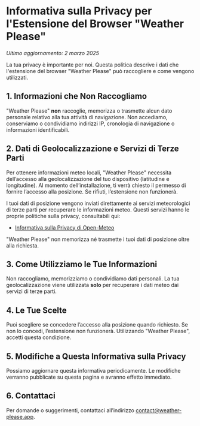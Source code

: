 # Informativa sulla Privacy per l'Estensione del Browser "Weather Please"

_Ultimo aggiornamento: 2 marzo 2025_

La tua privacy è importante per noi. Questa politica descrive i dati che
l'estensione del browser "Weather Please" può raccogliere e come vengono
utilizzati.

## 1. Informazioni che Non Raccogliamo

"Weather Please" **non** raccoglie, memorizza o trasmette alcun dato personale
relativo alla tua attività di navigazione. Non accediamo, conserviamo o
condividiamo indirizzi IP, cronologia di navigazione o informazioni
identificabili.

## 2. Dati di Geolocalizzazione e Servizi di Terze Parti

Per ottenere informazioni meteo locali, "Weather Please" necessita dell’accesso
alla geolocalizzazione del tuo dispositivo (latitudine e longitudine). Al
momento dell’installazione, ti verrà chiesto il permesso di fornire l’accesso
alla posizione. Se rifiuti, l’estensione non funzionerà.

I tuoi dati di posizione vengono inviati direttamente ai servizi meteorologici
di terze parti per recuperare le informazioni meteo. Questi servizi hanno le
proprie politiche sulla privacy, consultabili qui:

- [Informativa sulla Privacy di Open-Meteo](https://open-meteo.com/en/terms)

"Weather Please" non memorizza né trasmette i tuoi dati di posizione oltre alla
richiesta.

## 3. Come Utilizziamo le Tue Informazioni

Non raccogliamo, memorizziamo o condividiamo dati personali. La tua
geolocalizzazione viene utilizzata **solo** per recuperare i dati meteo dai
servizi di terze parti.

## 4. Le Tue Scelte

Puoi scegliere se concedere l’accesso alla posizione quando richiesto. Se non lo
concedi, l’estensione non funzionerà. Utilizzando "Weather Please", accetti
questa condizione.

## 5. Modifiche a Questa Informativa sulla Privacy

Possiamo aggiornare questa informativa periodicamente. Le modifiche verranno
pubblicate su questa pagina e avranno effetto immediato.

## 6. Contattaci

Per domande o suggerimenti, contattaci all’indirizzo
[contact@weather-please.app](mailto:contact@weather-please.app).
